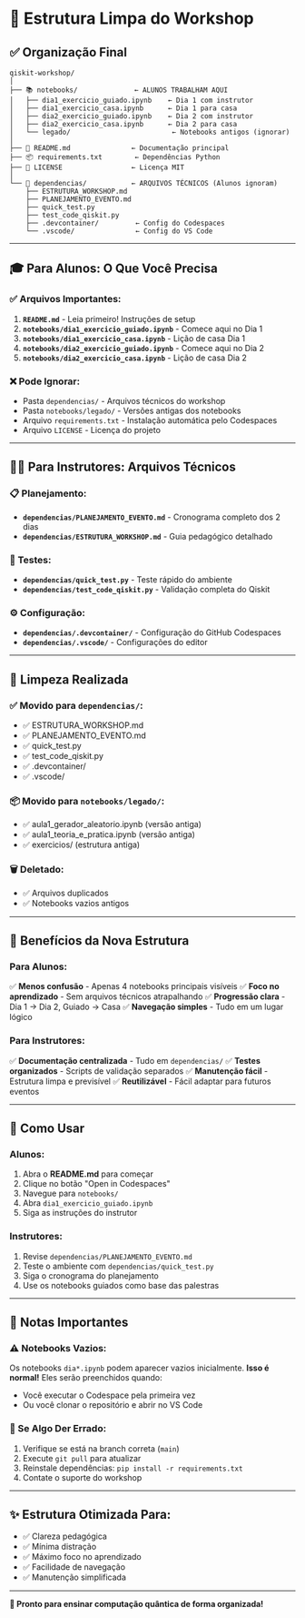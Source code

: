 # 🎯 Estrutura Limpa do Workshop

## ✅ Organização Final

```
qiskit-workshop/
│
├── 📚 notebooks/              ← ALUNOS TRABALHAM AQUI
│   ├── dia1_exercicio_guiado.ipynb    ← Dia 1 com instrutor
│   ├── dia1_exercicio_casa.ipynb      ← Dia 1 para casa
│   ├── dia2_exercicio_guiado.ipynb    ← Dia 2 com instrutor
│   ├── dia2_exercicio_casa.ipynb      ← Dia 2 para casa
│   └── legado/                         ← Notebooks antigos (ignorar)
│
├── 📖 README.md               ← Documentação principal
├── 📦 requirements.txt        ← Dependências Python
├── 📄 LICENSE                 ← Licença MIT
│
└── 🔧 dependencias/           ← ARQUIVOS TÉCNICOS (Alunos ignoram)
    ├── ESTRUTURA_WORKSHOP.md
    ├── PLANEJAMENTO_EVENTO.md
    ├── quick_test.py
    ├── test_code_qiskit.py
    ├── .devcontainer/         ← Config do Codespaces
    └── .vscode/               ← Config do VS Code
```

---

## 🎓 Para Alunos: O Que Você Precisa

### ✅ Arquivos Importantes:
1. **`README.md`** - Leia primeiro! Instruções de setup
2. **`notebooks/dia1_exercicio_guiado.ipynb`** - Comece aqui no Dia 1
3. **`notebooks/dia1_exercicio_casa.ipynb`** - Lição de casa Dia 1
4. **`notebooks/dia2_exercicio_guiado.ipynb`** - Comece aqui no Dia 2
5. **`notebooks/dia2_exercicio_casa.ipynb`** - Lição de casa Dia 2

### ❌ Pode Ignorar:
- Pasta `dependencias/` - Arquivos técnicos do workshop
- Pasta `notebooks/legado/` - Versões antigas dos notebooks
- Arquivo `requirements.txt` - Instalação automática pelo Codespaces
- Arquivo `LICENSE` - Licença do projeto

---

## 👨‍🏫 Para Instrutores: Arquivos Técnicos

### 📋 Planejamento:
- **`dependencias/PLANEJAMENTO_EVENTO.md`** - Cronograma completo dos 2 dias
- **`dependencias/ESTRUTURA_WORKSHOP.md`** - Guia pedagógico detalhado

### 🧪 Testes:
- **`dependencias/quick_test.py`** - Teste rápido do ambiente
- **`dependencias/test_code_qiskit.py`** - Validação completa do Qiskit

### ⚙️ Configuração:
- **`dependencias/.devcontainer/`** - Configuração do GitHub Codespaces
- **`dependencias/.vscode/`** - Configurações do editor

---

## 🧹 Limpeza Realizada

### ✅ Movido para `dependencias/`:
- ✅ ESTRUTURA_WORKSHOP.md
- ✅ PLANEJAMENTO_EVENTO.md
- ✅ quick_test.py
- ✅ test_code_qiskit.py
- ✅ .devcontainer/
- ✅ .vscode/

### 📦 Movido para `notebooks/legado/`:
- ✅ aula1_gerador_aleatorio.ipynb (versão antiga)
- ✅ aula1_teoria_e_pratica.ipynb (versão antiga)
- ✅ exercicios/ (estrutura antiga)

### 🗑️ Deletado:
- ✅ Arquivos duplicados
- ✅ Notebooks vazios antigos

---

## 🎯 Benefícios da Nova Estrutura

### Para Alunos:
✅ **Menos confusão** - Apenas 4 notebooks principais visíveis
✅ **Foco no aprendizado** - Sem arquivos técnicos atrapalhando
✅ **Progressão clara** - Dia 1 → Dia 2, Guiado → Casa
✅ **Navegação simples** - Tudo em um lugar lógico

### Para Instrutores:
✅ **Documentação centralizada** - Tudo em `dependencias/`
✅ **Testes organizados** - Scripts de validação separados
✅ **Manutenção fácil** - Estrutura limpa e previsível
✅ **Reutilizável** - Fácil adaptar para futuros eventos

---

## 🚀 Como Usar

### Alunos:
1. Abra o **README.md** para começar
2. Clique no botão "Open in Codespaces"
3. Navegue para `notebooks/`
4. Abra `dia1_exercicio_guiado.ipynb`
5. Siga as instruções do instrutor

### Instrutores:
1. Revise `dependencias/PLANEJAMENTO_EVENTO.md`
2. Teste o ambiente com `dependencias/quick_test.py`
3. Siga o cronograma do planejamento
4. Use os notebooks guiados como base das palestras

---

## 📝 Notas Importantes

### ⚠️ Notebooks Vazios:
Os notebooks `dia*.ipynb` podem aparecer vazios inicialmente.
**Isso é normal!** Eles serão preenchidos quando:
- Você executar o Codespace pela primeira vez
- Ou você clonar o repositório e abrir no VS Code

### 🔄 Se Algo Der Errado:
1. Verifique se está na branch correta (`main`)
2. Execute `git pull` para atualizar
3. Reinstale dependências: `pip install -r requirements.txt`
4. Contate o suporte do workshop

---

## ✨ Estrutura Otimizada Para:
- ✅ Clareza pedagógica
- ✅ Mínima distração
- ✅ Máximo foco no aprendizado
- ✅ Facilidade de navegação
- ✅ Manutenção simplificada

---

**🎉 Pronto para ensinar computação quântica de forma organizada!**
